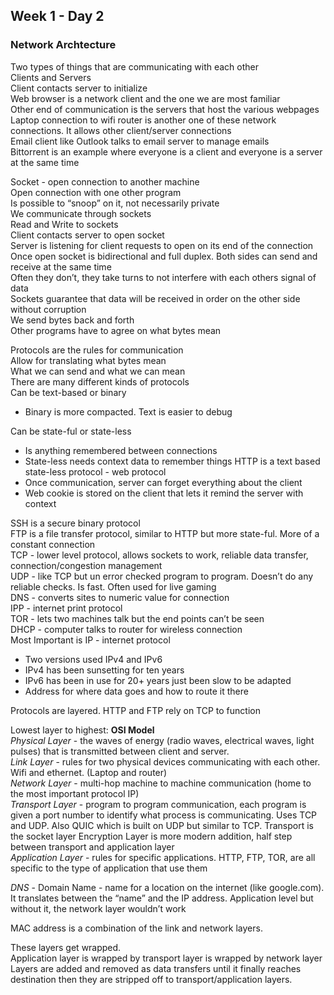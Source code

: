 ## Week 1 - Day 2
### Network Archtecture
Two types of things that are communicating with each other  
Clients and Servers  
Client contacts server to initialize  
Web browser is a network client and the one we are most familiar  
Other end of communication is the servers that host the various webpages  
Laptop connection to wifi router is another one of these network connections. It allows other client/server connections  
Email client like Outlook talks to email server to manage emails  
Bittorrent is an example where everyone is a client and everyone is a server at the same time  

Socket - open connection to another machine  
Open connection with one other program  
Is possible to “snoop” on it, not necessarily private  
We communicate through sockets  
Read and Write to sockets  
Client contacts server to open socket  
Server is listening for client requests to open on its end of the connection  
Once open socket is bidirectional and full duplex. Both sides can send and receive at the same time  
Often they don’t, they take turns to not interfere with each others signal of data  
Sockets guarantee that data will be received in order on the other side without corruption  
We send bytes back and forth  
Other programs have to agree on what bytes mean  

Protocols are the rules for communication  
Allow for translating what bytes mean  
What we can send and what we can mean  
There are many different kinds of protocols  
Can be text-based or binary  

* Binary is more compacted. Text is easier to debug


Can be state-ful or state-less  

* Is anything remembered between connections
* State-less needs context data to remember things
HTTP is a text based state-less protocol - web protocol
* Once communication, server can forget everything about the client
* Web cookie is stored on the client that lets it remind the server with context


SSH is a secure binary protocol  
FTP is a file transfer protocol, similar to HTTP but more state-ful. More of a constant connection  
TCP - lower level protocol, allows sockets to work, reliable data transfer, connection/congestion management  
UDP - like TCP but un error checked program to program. Doesn’t do any reliable checks. Is fast. Often used for live gaming  
DNS - converts sites to numeric value for connection  
IPP - internet print protocol  
TOR - lets two machines talk but the end points can’t be seen  
DHCP - computer talks to router for wireless connection   
Most Important is IP - internet protocol  

* Two versions used IPv4 and IPv6
* IPv4 has been sunsetting for ten years
* IPv6 has been in use for 20+ years just been slow to be adapted
* Address for where data goes and how to route it there

Protocols are layered. HTTP and FTP rely on TCP to function  

Lowest layer to highest: **OSI Model**  
*Physical Layer* - the waves of energy (radio waves, electrical waves, light pulses) that is transmitted between client and server.  
*Link Layer* - rules for two physical devices communicating with each other. Wifi and ethernet. (Laptop and router)  
*Network Layer* - multi-hop machine to machine communication (home to the most important protocol IP)  
*Transport Layer* - program to program communication, each program is given a port number to identify what process is communicating. Uses TCP and UDP. Also QUIC which is built on UDP but similar to TCP. Transport is the socket layer
Encryption Layer is more modern addition, half step between transport and application layer  
*Application Layer* - rules for specific applications. HTTP, FTP, TOR, are all specific to the type of application that use them 

*DNS* - Domain Name - name for a location on the internet (like google.com). It translates between the “name” and the IP address. Application level but without it, the network layer wouldn’t work  

MAC address is a combination of the link and network layers. 

These layers get wrapped.  
Application layer is wrapped by transport layer is wrapped by network layer  
Layers are added and removed as data transfers until it finally reaches destination then they are stripped off to transport/application layers.